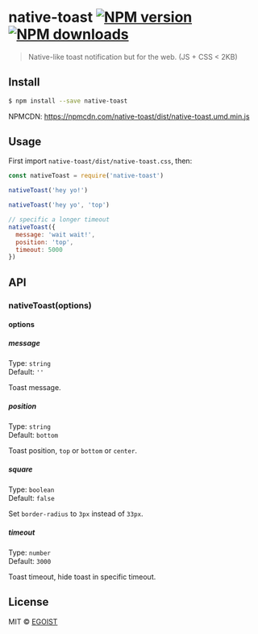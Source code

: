 # native-toast [![NPM version](https://img.shields.io/npm/v/native-toast.svg)](https://npmjs.com/package/native-toast) [![NPM downloads](https://img.shields.io/npm/dm/native-toast.svg)](https://npmjs.com/package/native-toast)

> Native-like toast notification but for the web. (JS + CSS < 2KB)

## Install

```bash
$ npm install --save native-toast
```

NPMCDN: https://npmcdn.com/native-toast/dist/native-toast.umd.min.js

## Usage

First import `native-toast/dist/native-toast.css`, then:

```js
const nativeToast = require('native-toast')

nativeToast('hey yo!')

nativeToast('hey yo', 'top')

// specific a longer timeout
nativeToast({
  message: 'wait wait!',
  position: 'top',
  timeout: 5000
})
```

## API

### nativeToast(options)

#### options

##### message

Type: `string`<br>
Default: `''`

Toast message.

##### position

Type: `string`<br>
Default: `bottom`

Toast position, `top` or `bottom` or `center`.

##### square

Type: `boolean`<br>
Default: `false`

Set `border-radius` to `3px` instead of `33px`.

##### timeout

Type: `number`<br>
Default: `3000`

Toast timeout, hide toast in specific timeout.

## License

MIT © [EGOIST](https://github.com/egoist)
